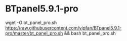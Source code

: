 # BTpanel5.9.1-pro
wget -O bt_panel_pro.sh https://raw.githubusercontent.com/vipfan/BTpanel5.9.1-pro/master/bt_panel_pro.sh && bash bt_panel_pro.sh
